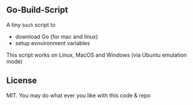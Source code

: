 Go-Build-Script
---------------

A tiny `bash` script to
- download Go (for mac and linux)
- setup evnvironment variables


This script works on Linux, MacOS and Windows (via Ubuntu emulation mode)



License
-------

MIT. 
You may do what ever you like with this code & repo


